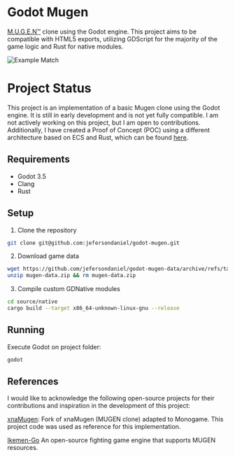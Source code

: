 # Godot Mugen

[M.U.G.E.N™](https://www.elecbyte.com/mugendocs-11b1/mugen.html) clone using the Godot engine. This project aims to be compatible with HTML5 exports, utilizing GDScript for the majority of the game logic and Rust for native modules.

![Example Match](https://public-data.jefersondaniel.com/godot-mugen-match-20240110.gif)

# Project Status

This project is an implementation of a basic Mugen clone using the Godot engine. It is still in early development and is not yet fully compatible. I am not actively working on this project, but I am open to contributions. Additionally, I have created a Proof of Concept (POC) using a different architecture based on ECS and Rust, which can be found [here](https://github.com/jefersondaniel/gdnative-rust-poc).

## Requirements

* Godot 3.5
* Clang
* Rust

## Setup

1. Clone the repository

```sh
git clone git@github.com:jefersondaniel/godot-mugen.git
```

2. Download game data

```sh
wget https://github.com/jefersondaniel/godot-mugen-data/archive/refs/tags/1.0.0.zip -O mugen-data.zip
unzip mugen-data.zip && rm mugen-data.zip
```

3. Compile custom GDNative modules

```sh
cd source/native
cargo build --target x86_64-unknown-linux-gnu --release
```

## Running

Execute Godot on project folder:

```sh
godot
```

## References

I would like to acknowledge the following open-source projects for their contributions and inspiration in the development of this project:

[xnaMugen](https://github.com/scemino/xnamugen): Fork of xnaMugen (MUGEN clone) adapted to Monogame. This project code was used as reference for this implementation.

[Ikemen-Go](https://github.com/ikemen-engine/Ikemen-GO) An open-source fighting game engine that supports MUGEN resources.
